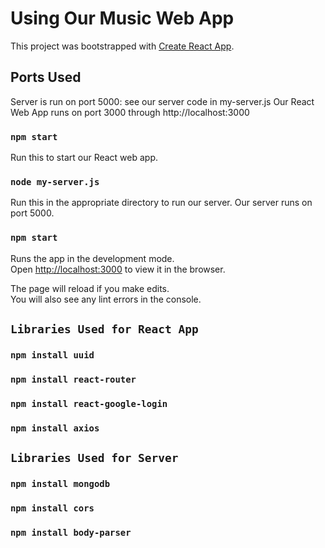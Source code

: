# Using Our Music Web App 

This project was bootstrapped with [Create React App](https://github.com/facebook/create-react-app).

## Ports Used

Server is run on port 5000: see our server code in my-server.js
Our React Web App runs on port 3000 through http://localhost:3000

### `npm start`

Run this to start our React web app.

### `node my-server.js` 

Run this in the appropriate directory to run our server.
Our server runs on port 5000.

### `npm start`

Runs the app in the development mode.\
Open [http://localhost:3000](http://localhost:3000) to view it in the browser.

The page will reload if you make edits.\
You will also see any lint errors in the console.

## `Libraries Used for React App`

### `npm install uuid`
### `npm install react-router`
### `npm install react-google-login`
### `npm install axios`

## `Libraries Used for Server`

### `npm install mongodb`
### `npm install cors`
### `npm install body-parser`

